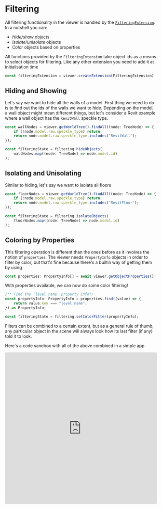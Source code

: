 # Filtering

All filtering functionality in the viewer is handled by the [`FilteringExtension`](/viewer/filtering-extension-api.md). In a nutshell you can:
- *Hide/show* objects
- *Isolate/unisolate* objects
- *Color* objects based on properties

All functions provided by the `FilteringExtension` take object ids as a means to select objects for filtering.
Like any other extension you need to add it at initialisation time
```ts
const filteringExtension = viewer.createExtension(FilteringExtension)
```

## Hiding and Showing

Let's say we want to hide all the walls of a model. First thing we need to do is to find out the ids of the walls we want to hide. Depending on the model, a wall object might mean different things, but let's consider a Revit example where a wall object has the `RevitWall` speckle type.
```ts
const wallNodes = viewer.getWorldTree().findAll((node: TreeNode) => {
    if (!node.model.raw.speckle_type) return;
    return node.model.raw.speckle_type.includes("RevitWall");
});

const filteringState = filtering.hideObjects(
    wallNodes.map((node: TreeNode) => node.model.id)
);
```

## Isolating and Unisolating
Similar to hiding, let's say we want to isolate all floors
```ts
const floorNodes = viewer.getWorldTree().findAll((node: TreeNode) => {
    if (!node.model.raw.speckle_type) return;
    return node.model.raw.speckle_type.includes("RevitFloor");
});

const filteringState = filtering.isolateObjects(
    floorNodes.map((node: TreeNode) => node.model.id)
);
```


## Coloring by Properties
This filtering operation is different than the ones before as it involves the notion of `properties`. The viewer needs `PropertyInfo` objects in order to filter by color, but that's fine because there's a builtin way of getting them by using
```ts
const properties: PropertyInfo[] = await viewer.getObjectProperties();
```
With properties available, we can now do some color filtering!
```ts
/** Find the 'level.name' property info*/
const propertyInfo: PropertyInfo = properties.find((value) => {
    return value.key === "level.name";
}) as PropertyInfo;

const filteringState = filtering.setColorFilter(propertyInfo);
```

Filters can be combined to a certain extent, but as a general rule of thumb, any particular object in the scene will always look how its last filter (if any) told it to look. 

Here's a code sandbox with all of the above combined in a simple app

<iframe src="https://codesandbox.io/embed/hz88rs?view=Editor+%2B+Preview&module=%2Fsrc%2Findex.ts&hidenavigation=1"
     style="width:100%; height: 500px; border:0; border-radius: 4px; overflow:hidden;"
     title="Filtering"
     allow="accelerometer; ambient-light-sensor; camera; encrypted-media; geolocation; gyroscope; hid; microphone; midi; payment; usb; vr; xr-spatial-tracking"
     sandbox="allow-forms allow-modals allow-popups allow-presentation allow-same-origin allow-scripts"
></iframe>